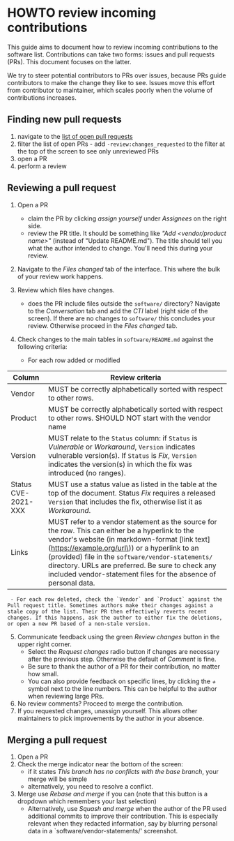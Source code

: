 # HOWTO review incoming contributions

This guide aims to document how to review incoming contributions to the software list. Contributions can take two forms: issues and pull requests (PRs). This document focuses on the latter.

We try to steer potential contributors to PRs over issues, because PRs guide contributors to make the change they like to see. Issues move this effort from contributor to maintainer, which scales poorly when the volume of contributions increases.


## Finding new pull requests

  1. navigate to the [list of open pull requests](https://github.com/NCSC-NL/log4shell/pulls)
  2. filter the list of open PRs
    -  add `-review:changes_requested` to the filter at the top of the screen to see only unreviewed PRs
  3. open a PR
  4. perform a review

## Reviewing a pull request

  1. Open a PR
     - claim the PR by clicking _assign yourself_ under *Assignees* on the right side. 
     - review the PR title. It should be something like _"Add <vendor/product name>"_ (instead of "Update README.md"). The title should tell you what the author intended to change. You'll need this during your review.
  2. Navigate to the *Files changed* tab of the interface. This where the bulk of your review work happens.
  3. Review which files have changes.
     - does the PR include files outside the `software/` directory? Navigate to the *Conversation* tab and add the _CTI_ label (right side of the screen). If there are no changes to `software/` this concludes your review. Otherwise proceed in the *Files changed* tab.
  4. Check changes to the main tables in `software/README.md` against the following criteria:

     - For each row added or modified

| Column              | Review criteria |
|---------------------|-----------------|
| Vendor              | MUST be correctly alphabetically sorted with respect to other rows. |
| Product             | MUST be correctly alphabetically sorted with respect to other rows. SHOULD NOT start with the vendor name |
| Version             | MUST relate to the `Status` column: if `Status` is _Vulnerable_ or _Workaround_, `Version` indicates vulnerable version(s). If `Status` is _Fix_, `Version` indicates the version(s) in which the fix was introduced (no ranges). |
| Status CVE-2021-XXX | MUST use a status value as listed in the table at the top of the document. Status _Fix_ requires a released `Version` that includes the fix, otherwise list it as _Workaround_. |
| Links               | MUST refer to a vendor statement as the source for the row. This can either be a hyperlink to the vendor's website (in markdown-format \[link text\]\(https://example.org/url\)) or a hyperlink to an (provided) file in the `software/vendor-statements/` directory. URLs are preferred. Be sure to check any included vendor-statement files for the absence of personal data. |

     - For each row deleted, check the `Vendor` and `Product` against the Pull request title. Sometimes authors make their changes against a stale copy of the list. Their PR then effectively reverts recent changes. If this happens, ask the author to either fix the deletions, or open a new PR based of a non-stale version.

  5. Communicate feedback using the green _Review changes_ button in the upper right corner.
     - Select the _Request changes_ radio button if changes are necessary after the previous step. Otherwise the default of _Comment_ is fine.
     - Be sure to thank the author of a PR for their contribution, no matter how small.
     - You can also provide feedback on specific lines, by clicking the *+* symbol next to the line numbers. This can be helpful to the author when reviewing large PRs.
  6. No review comments? Proceed to merge the contribution.
  7. If you requested changes, unassign yourself. This allows other maintainers to pick improvements by the author in your absence.

## Merging a pull request

  1. Open a PR
  2. Check the merge indicator near the bottom of the screen:
     - if it states _This branch has no conflicts with the base branch_, your merge will be simple
     - alternatively, you need to resolve a conflict.
  3. Merge use _Rebase and merge_ if you can (note that this button is a dropdown which remembers your last selection)
     - Alternatively, use _Squash and merge_ when the author of the PR used additional commits to improve their contribution. This is especially relevant when they redacted information, say by blurring personal data in a `software/vendor-statements/' screenshot.
